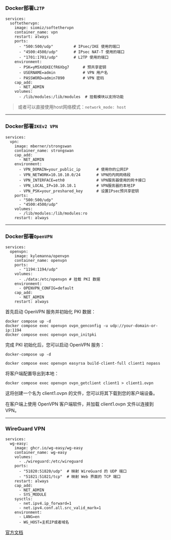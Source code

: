 ### Docker部署`L2TP`
```
services:
  softethervpn:
    image: siomiz/softethervpn
    container_name: vpn
    restart: always
    ports:
      - "500:500/udp"         # IPsec/IKE 使用的端口
      - "4500:4500/udp"       # IPsec NAT-T 使用的端口
      - "1701:1701/udp"       # L2TP 使用的端口
    environment:
      - PSK=yM5XdQXECfR6Xbg7      # 预共享密钥
      - USERNAME=admin            # VPN 用户名
      - PASSWORD=admin7890        # VPN 密码
    cap_add:
      - NET_ADMIN
    volumes:
      - /lib/modules:/lib/modules  # 挂载模块以支持功能
```

> 或者可以直接使用host网络模式：`network_mode: host`

---
### Docker部署`IKEv2 VPN`
```
services:
  vpn:
    image: mberner/strongswan
    container_name: strongswan
    cap_add:
      - NET_ADMIN
    environment:
      - VPN_DOMAIN=your_public_ip       # 使用你的公网IP
      - VPN_NETWORK=10.10.10.0/24       # VPN的内网网络段
      - VPN_INTERFACE=eth0              # VPN服务器使用的网卡接口
      - VPN_LOCAL_IP=10.10.10.1         # VPN服务器的本地IP
      - VPN_PSK=your_preshared_key      # 设置IPsec预共享密钥
    ports:
      - "500:500/udp"
      - "4500:4500/udp"
    volumes:
      - /lib/modules:/lib/modules:ro
    restart: always
```


---

### Docker部署`OpenVPN`

```
services:
  openvpn:
    image: kylemanna/openvpn
    container_name: openvpn
    ports:
      - "1194:1194/udp"
    volumes:
      - ./data:/etc/openvpn # 挂载 PKI 数据
    environment:
      - OPENVPN_CONFIG=default
    cap_add:
      - NET_ADMIN
    restart: always
```

首先启动 OpenVPN 服务并初始化 PKI 数据：
```
docker compose up -d
docker compose exec openvpn ovpn_genconfig -u udp://your-domain-or-ip:1194
docker compose exec openvpn ovpn_initpki
```

完成 PKI 初始化后，您可以启动 OpenVPN 服务：
```
docker-compose up -d
```
```
docker compose exec openvpn easyrsa build-client-full client1 nopass
```
将客户端配置导出到本地：
```
docker compose exec openvpn ovpn_getclient client1 > client1.ovpn
```
这将创建一个名为 client1.ovpn 的文件，您可以将其下载到您的客户端设备。

在客户端上使用 OpenVPN 客户端软件，并加载 client1.ovpn 文件以连接到 VPN。

---

### WireGuard VPN
```
services:
  wg-easy:
    image: ghcr.io/wg-easy/wg-easy
    container_name: wg-easy
    volumes:
      - ./wireguard:/etc/wireguard
    ports:
      - "51820:51820/udp"  # 映射 WireGuard 的 UDP 端口
      - "51821:51821/tcp"  # 映射 Web 界面的 TCP 端口
    restart: always
    cap_add:
      - NET_ADMIN
      - SYS_MODULE
    sysctls:
      - net.ipv4.ip_forward=1
      - net.ipv4.conf.all.src_valid_mark=1
    environment:
      - LANG=en
      - WG_HOST=主机IP或者域名
```

[官方文档](https://github.com/wg-easy/wg-easy)
